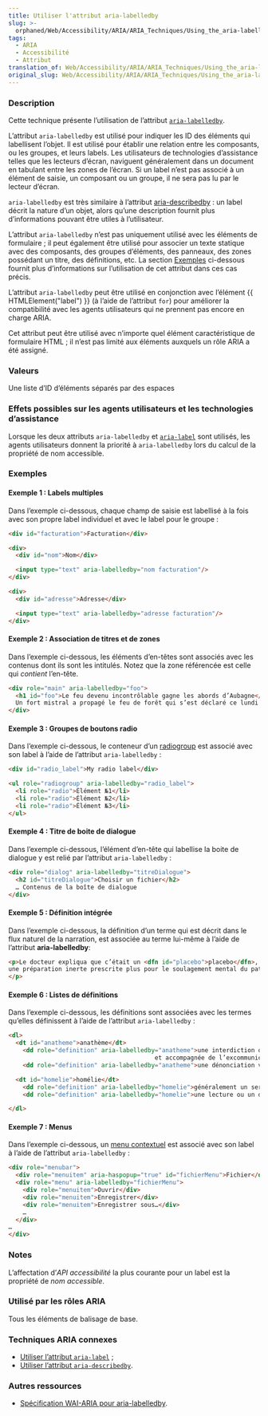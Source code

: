 ```yaml
---
title: Utiliser l'attribut aria-labelledby
slug: >-
  orphaned/Web/Accessibility/ARIA/ARIA_Techniques/Using_the_aria-labelledby_attribute
tags:
  - ARIA
  - Accessibilité
  - Attribut
translation_of: Web/Accessibility/ARIA/ARIA_Techniques/Using_the_aria-labelledby_attribute
original_slug: Web/Accessibility/ARIA/ARIA_Techniques/Using_the_aria-labelledby_attribute
---
```


### Description

Cette technique présente l’utilisation de l’attribut [`aria-labelledby`](http://www.w3.org/TR/wai-aria/states_and_properties#aria-labelledby).

L’attribut `aria-labelledby` est utilisé pour indiquer les ID des éléments qui labellisent l’objet. Il est utilisé pour établir une relation entre les composants, ou les groupes, et leurs labels. Les utilisateurs de technologies d’assistance telles que les lecteurs d’écran, naviguent généralement dans un document en tabulant entre les zones de l’écran. Si un label n’est pas associé à un élément de saisie, un composant ou un groupe, il ne sera pas lu par le lecteur d’écran.

`aria-labelledby` est très similaire à l’attribut [aria-describedby](/fr/Accessibilité/ARIA/Techniques_ARIA/Utiliser_l_attribut_aria-describedby)&nbsp;: un label décrit la nature d’un objet, alors qu’une description fournit plus d’informations pouvant être utiles à l’utilisateur.

L’attribut `aria-labelledby` n’est pas uniquement utilisé avec les éléments de formulaire&nbsp;; il peut également être utilisé pour associer un texte statique avec des composants, des groupes d’éléments, des panneaux, des zones possédant un titre, des définitions, etc. La section [Exemples](#exemples) ci-dessous fournit plus d’informations sur l’utilisation de cet attribut dans ces cas précis.

L’attribut `aria-labelledby` peut être utilisé en conjonction avec l’élément {{ HTMLElement("label") }} (à l’aide de l’attribut `for`) pour améliorer la compatibilité avec les agents utilisateurs qui ne prennent pas encore en charge ARIA.

Cet attribut peut être utilisé avec n’importe quel élément caractéristique de formulaire HTML&nbsp;; il n’est pas limité aux éléments auxquels un rôle ARIA a été assigné.

### Valeurs

Une liste d’ID d’éléments séparés par des espaces

### Effets possibles sur les agents utilisateurs et les technologies d’assistance

Lorsque les deux attributs `aria-labelledby` et [`aria-label`](/fr/Accessibilité/ARIA/Techniques_ARIA/Utiliser_le_rôle_aria-label_attribute) sont utilisés, les agents utilisateurs donnent la priorité à `aria-labelledby` lors du calcul de la propriété de nom accessible.

### Exemples

#### Exemple 1&nbsp;: Labels multiples

Dans l’exemple ci-dessous, chaque champ de saisie est labellisé à la fois avec son propre label individuel et avec le label pour le groupe&nbsp;:

```html
<div id="facturation">Facturation</div>

<div>
  <div id="nom">Nom</div>

  <input type="text" aria-labelledby="nom facturation"/>
</div>

<div>
  <div id="adresse">Adresse</div>

  <input type="text" aria-labelledby="adresse facturation"/>
</div>
```

#### Exemple 2&nbsp;: Association de titres et de zones

Dans l’exemple ci-dessous, les éléments d’en-têtes sont associés avec les contenus dont ils sont les intitulés. Notez que la zone référencée est celle qui _contient_ l’en-tête.

```html
<div role="main" aria-labelledby="foo">
  <h1 id="foo">Le feu devenu incontrôlable gagne les abords d’Aubagne</h1>
  Un fort mistral a propagé le feu de forêt qui s’est déclaré ce lundi soir suite aux fortes températures de ces derniers jours…
</div>
```

#### Exemple 3&nbsp;: Groupes de boutons radio

Dans l’exemple ci-dessous, le conteneur d’un [radiogroup](/fr/Accessibilité/ARIA/Techniques_ARIA/Utiliser_le_rôle_radiogroup) est associé avec son label à l’aide de l’attribut `aria-labelledby`&nbsp;:

```html
<div id="radio_label">My radio label</div>

<ul role="radiogroup" aria-labelledby="radio_label">
  <li role="radio">Élément №1</li>
  <li role="radio">Élément №2</li>
  <li role="radio">Élément №3</li>
</ul>
```

#### Exemple 4&nbsp;: Titre de boite de dialogue

Dans l’exemple ci-dessous, l’élément d’en-tête qui labellise la boite de dialogue y est relié par l’attribut `aria-labelledby`&nbsp;:

```html
<div role="dialog" aria-labelledby="titreDialogue">
  <h2 id="titreDialogue">Choisir un fichier</h2>
  … Contenus de la boîte de dialogue
</div>
```

#### Exemple 5&nbsp;: Définition intégrée

Dans l’exemple ci-dessous, la définition d’un terme qui est décrit dans le flux naturel de la narration, est associée au terme lui-même à l’aide de l’attribut **aria-labelledby**:

```html
<p>Le docteur expliqua que c’était un <dfn id="placebo">placebo</dfn>, <span role="definition" aria-labelledby="placebo"> ou
une préparation inerte prescrite plus pour le soulagement mental du patient que ses effets possible sur une pathologie.</span>
</p>
```

#### Exemple 6&nbsp;: Listes de définitions

Dans l’exemple ci-dessous, les définitions sont associées avec les termes qu’elles définissent à l’aide de l’attribut `aria-labelledby`&nbsp;:

```html
<dl>
  <dt id="anatheme">anathème</dt>
    <dd role="definition" aria-labelledby="anatheme">une interdiction ou une condamnation prononcée par une autorité ecclésiastique
                                         et accompagnée de l’excommunication</dd>
    <dd role="definition" aria-labelledby="anatheme">une dénonciation vigoureuse&nbsp;: condamnation</dd>

  <dt id="homelie">homélie</dt>
    <dd role="definition" aria-labelledby="homelie">généralement un sermon court</dd>
    <dd role="definition" aria-labelledby="homelie">une lecture ou un discours sur un thème moral</dd>

</dl>
```

#### Exemple 7&nbsp;: Menus

Dans l’exemple ci-dessous, un [menu contextuel](/fr/Accessibilité/ARIA/Techniques_ARIA/Utiliser_l_attribut_aria-haspopup) est associé avec son label à l’aide de l’attribut `aria-labelledby`&nbsp;:

```html
<div role="menubar">
  <div role="menuitem" aria-haspopup="true" id="fichierMenu">Fichier</div>
  <div role="menu" aria-labelledby="fichierMenu">
    <div role="menuitem">Ouvrir</div>
    <div role="menuitem">Enregistrer</div>
    <div role="menuitem">Enregistrer sous…</div>
    …
  </div>
…
</div>
```

### Notes

L’affectation d’_API accessibilité_ la plus courante pour un label est la propriété de _nom accessible_.

### Utilisé par les rôles ARIA

Tous les éléments de balisage de base.

### Techniques ARIA connexes

- [Utiliser l’attribut `aria-label`](/fr/Accessibilité/ARIA/Techniques_ARIA/Utiliser_l_attribut_aria-label)&nbsp;;
- [Utiliser l’attribut `aria-describedby`](/fr/Accessibilité/ARIA/Techniques_ARIA/Utiliser_l_attribut_aria-describedby).

### Autres ressources

- [Spécification WAI-ARIA pour aria-labelledby](http://www.w3.org/TR/wai-aria/states_and_properties#aria-labelledby).
